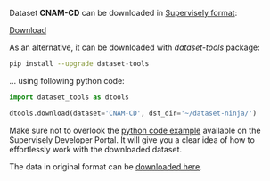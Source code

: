 Dataset **CNAM-CD** can be downloaded in [Supervisely format](https://developer.supervisely.com/api-references/supervisely-annotation-json-format):

 [Download](https://assets.supervisely.com/supervisely-supervisely-assets-public/teams_storage/B/C/51/bz5sTp3070wHqc5ospY91cSu7GvV8H7kf9pSmiRtMmIC8CbJ16BPxz0YoAVjUM8Kg9h4uiwG0qhd9g72meD8s4OrAgVKGA00YWV6UimrQdCd7eEIF5R9exOomKdP.tar)

As an alternative, it can be downloaded with *dataset-tools* package:
``` bash
pip install --upgrade dataset-tools
```

... using following python code:
``` python
import dataset_tools as dtools

dtools.download(dataset='CNAM-CD', dst_dir='~/dataset-ninja/')
```
Make sure not to overlook the [python code example](https://developer.supervisely.com/getting-started/python-sdk-tutorials/iterate-over-a-local-project) available on the Supervisely Developer Portal. It will give you a clear idea of how to effortlessly work with the downloaded dataset.

The data in original format can be [downloaded here](https://drive.google.com/file/d/1w6tDfE-F4o3Q4KGh1jzzIRpIlIUIXXrx/view?usp=sharing).